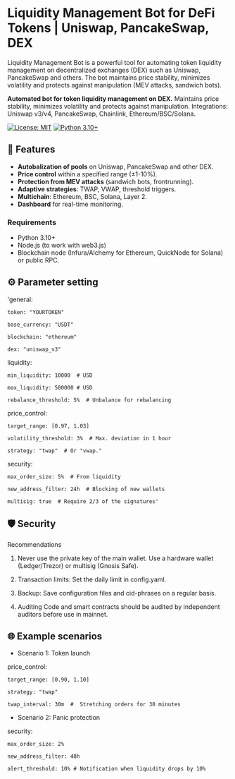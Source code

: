 # Liquidity Management Bot for DeFi Tokens | Uniswap, PancakeSwap, DEX
Liquidity Management Bot is a powerful tool for automating token liquidity management on decentralized exchanges (DEX) such as Uniswap, PancakeSwap and others. 
The bot maintains price stability, minimizes volatility and protects against manipulation (MEV attacks, sandwich bots).

**Automated bot for token liquidity management on DEX.**
Maintains price stability, minimizes volatility and protects against manipulation.
Integrations: Uniswap v3/v4, PancakeSwap, Chainlink, Ethereum/BSC/Solana.

[![License: MIT](https://img.shields.io/badge/License-MIT-green.svg)](LICENSE)
[![Python 3.10+](https://img.shields.io/badge/Python-3.10+-blue.svg)](https://www.python.org/)

## 📌 Features
- **Autobalization of pools** on Uniswap, PancakeSwap and other DEX.
- **Price control** within a specified range (±1-10%).
- **Protection from MEV attacks** (sandwich bots, frontrunning).
- **Adaptive strategies**: TWAP, VWAP, threshold triggers.
- **Multichain**: Ethereum, BSC, Solana, Layer 2.
- **Dashboard** for real-time monitoring.

### Requirements
- Python 3.10+
- Node.js (to work with web3.js)
- Blockchain node (Infura/Alchemy for Ethereum, QuickNode for Solana) or public RPC.

## ⚙️ Parameter setting

'general:

    token: "YOURTOKEN"

    base_currency: "USDT"

    blockchain: "ethereum"

    dex: "uniswap_v3"

liquidity:

    min_liquidity: 10000  # USD

    max_liquidity: 500000 # USD

    rebalance_threshold: 5%  # Unbalance for rebalancing

price_control:

    target_range: [0.97, 1.03]

    volatility_threshold: 3%  # Max. deviation in 1 hour

    strategy: "twap"  # Or "vwap."

security:

    max_order_size: 5%  # From liquidity

    new_address_filter: 24h  # Blocking of new wallets

    multisig: true  # Require 2/3 of the signatures'

## 🛡️ Security

Recommendations
1. Never use the private key of the main wallet.
Use a hardware wallet (Ledger/Trezor) or multisig (Gnosis Safe).

2. Transaction limits:
Set the daily limit in config.yaml.

3. Backup:
Save configuration files and cid-phrases on a regular basis.

4. Auditing
Code and smart contracts should be audited by independent auditors before use in mainnet.

## 🌐 Example scenarios
- Scenario 1: Token launch

price_control:

    target_range: [0.90, 1.10]

    strategy: "twap"

    twap_interval: 30m  #  Stretching orders for 30 minutes

- Scenario 2: Panic protection

security:

    max_order_size: 2%

    new_address_filter: 48h

    alert_threshold: 10% # Notification when liquidity drops by 10%

